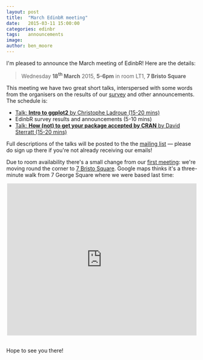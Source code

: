 ```yaml
---
layout: post
title:  "March EdinbR meeting"
date:   2015-03-11 15:00:00
categories: edinbr
tags:   announcements
image:
author: ben_moore
---
```


I'm pleased to announce the March meeting of EdinbR! Here are the details:

>Wednesday **18<sup>th</sup> March** 2015, **5-6pm** in room LT1, **7 Bristo Square**

This meeting we have two great short talks, interspersed with some words from the organisers on the results of our [survey](http://edinbr.org/edinbr/2015/02/22/edinbr-survey.html) and other announcements. The schedule is:

* [Talk: **Intro to ggplot2** by Christophe Ladroue (15-20 mins)](https://github.com/EdinbR/edinbr-talks/blob/master/2015-03-18/Sterratt_HowNotToSubmitAProjectToCRAN.pdf)
* EdinbR survey results and announcements (5-10 mins)
* [Talk: **How (not) to get your package accepted by CRAN** by David Sterratt (15-20 mins)](https://github.com/EdinbR/edinbr-talks/blob/master/2015-03-18/Sterratt_HowNotToSubmitAProjectToCRAN.pdf)

Full descriptions of the talks will be posted to the the [mailing list](https://groups.google.com/forum/#!forum/edinbr) — please do sign up there if you're not already receiving our emails!

Due to room availability there's a small change from our [first meeting](http://edinbr.org/edinbr/2015/01/30/our-first-meeting.html): we're moving round the corner to [7 Bristo Square](http://www.ed.ac.uk/schools-departments/estates-buildings/buildings-information/a-z-buildings-list?id=109&cw_xml=Building_profile.cfm). Google maps thinks it's a three-minute walk from 7 George Square where we were based last time:

<iframe src="https://www.google.com/maps/embed?pb=!1m29!1m12!1m3!1d1117.1257803705641!2d-3.1890380324646777!3d55.9450116945892!2m3!1f0!2f0!3f0!3m2!1i1024!2i768!4f13.1!4m14!1i0!3e2!4m5!1s0x4887c7846219f0bf%3A0x4cd42bc44dd7250!2s7+Bristo+Square%2C+Edinburgh+EH8+9AL%2C+UK!3m2!1d55.945773499999994!2d-3.1876491!4m5!1s0x4887c78367403f5b%3A0x342d6b9392ffecc6!2s7+George+Square%2C+Edinburgh+EH8+9JZ%2C+UK!3m2!1d55.944364699999994!2d-3.1892457999999997!5e0!3m2!1sen!2suk!4v1425910043826" width="500" height="400" frameborder="0" style="border:0; margin: 0 auto; display: block;"></iframe>

<br />

Hope to see you there!
